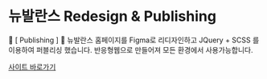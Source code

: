 # 뉴발란스 Redesign & Publishing
🔮 [ Publishing ] 🔮 뉴발란스 홈페이지를 Figma로 리디자인하고 JQuery + SCSS 를 이용하여 퍼블리싱 했습니다. 반응형웹으로 만들어져 모든 환경에서 사용가능합니다.

<a href='poot97.woobi.co.kr/newbalance'>사이트 바로가기</a>

